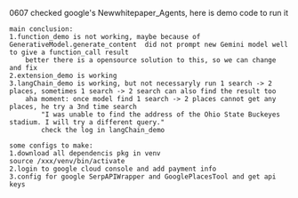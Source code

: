 0607
    checked google's Newwhitepaper_Agents, here is demo code to run it

    main conclusion:
    1.function_demo is not working, maybe because of GenerativeModel.generate_content  did not prompt new Gemini model well to give a function_call result
        better there is a opensource solution to this, so we can change and fix
    2.extension_demo is working
    3.langChain_demo is working, but not necessaryly run 1 search -> 2 places, sometimes 1 search -> 2 search can also find the result too
        aha moment: once model find 1 search -> 2 places cannot get any places, he try a 3nd time search
            "I was unable to find the address of the Ohio State Buckeyes stadium. I will try a different query."
            check the log in langChain_demo

    some configs to make:
    1.download all dependencis pkg in venv
    source /xxx/venv/bin/activate 
    2.login to google cloud console and add payment info
    3.config for google SerpAPIWrapper and GooglePlacesTool and get api keys